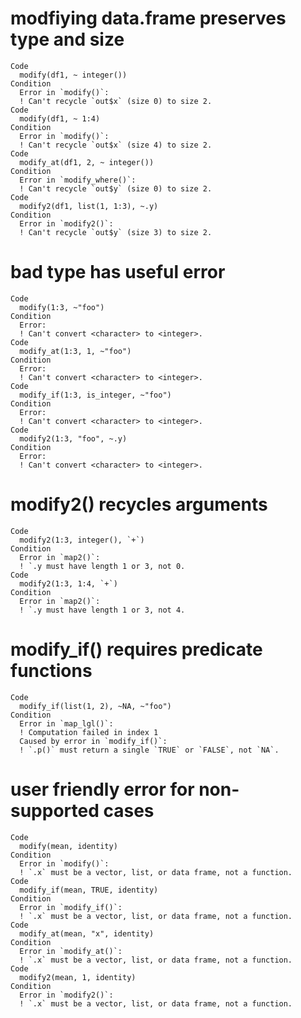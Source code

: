 # modfiying data.frame preserves type and size

    Code
      modify(df1, ~ integer())
    Condition
      Error in `modify()`:
      ! Can't recycle `out$x` (size 0) to size 2.
    Code
      modify(df1, ~ 1:4)
    Condition
      Error in `modify()`:
      ! Can't recycle `out$x` (size 4) to size 2.
    Code
      modify_at(df1, 2, ~ integer())
    Condition
      Error in `modify_where()`:
      ! Can't recycle `out$y` (size 0) to size 2.
    Code
      modify2(df1, list(1, 1:3), ~.y)
    Condition
      Error in `modify2()`:
      ! Can't recycle `out$y` (size 3) to size 2.

# bad type has useful error

    Code
      modify(1:3, ~"foo")
    Condition
      Error:
      ! Can't convert <character> to <integer>.
    Code
      modify_at(1:3, 1, ~"foo")
    Condition
      Error:
      ! Can't convert <character> to <integer>.
    Code
      modify_if(1:3, is_integer, ~"foo")
    Condition
      Error:
      ! Can't convert <character> to <integer>.
    Code
      modify2(1:3, "foo", ~.y)
    Condition
      Error:
      ! Can't convert <character> to <integer>.

# modify2() recycles arguments

    Code
      modify2(1:3, integer(), `+`)
    Condition
      Error in `map2()`:
      ! `.y must have length 1 or 3, not 0.
    Code
      modify2(1:3, 1:4, `+`)
    Condition
      Error in `map2()`:
      ! `.y must have length 1 or 3, not 4.

# modify_if() requires predicate functions

    Code
      modify_if(list(1, 2), ~NA, ~"foo")
    Condition
      Error in `map_lgl()`:
      ! Computation failed in index 1
      Caused by error in `modify_if()`:
      ! `.p()` must return a single `TRUE` or `FALSE`, not `NA`.

# user friendly error for non-supported cases

    Code
      modify(mean, identity)
    Condition
      Error in `modify()`:
      ! `.x` must be a vector, list, or data frame, not a function.
    Code
      modify_if(mean, TRUE, identity)
    Condition
      Error in `modify_if()`:
      ! `.x` must be a vector, list, or data frame, not a function.
    Code
      modify_at(mean, "x", identity)
    Condition
      Error in `modify_at()`:
      ! `.x` must be a vector, list, or data frame, not a function.
    Code
      modify2(mean, 1, identity)
    Condition
      Error in `modify2()`:
      ! `.x` must be a vector, list, or data frame, not a function.

